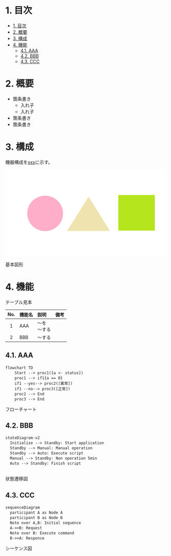 
<link href="fig_table_num.css" rel="stylesheet"></link>

<link href="https://ronron-gh.github.io/git-tutorial/fig_table_num.css" rel="stylesheet"></link>

# 1. 目次

- [1. 目次](#1-目次)
- [2. 概要](#2-概要)
- [3. 構成](#3-構成)
- [4. 機能](#4-機能)
  - [4.1. AAA](#41-aaa)
  - [4.2. BBB](#42-bbb)
  - [4.3. CCC](#43-ccc)

# 2. 概要

- 箇条書き
  - 入れ子
  - 入れ子
- 箇条書き
- 箇条書き

# 3. 構成
機器構成を<a href="#ref_struct">xxx</a>に示す。

![基本図形](images/basic_shape.png "キャプションテキスト")
<p name="ref_struct" class="figure">基本図形</p>



# 4. 機能

<p class="table">テーブル見本</p>

|  No.  | 機能名 | 説明   | 備考 |
| :---: | :----- | :----- | :--- |
|   1   | AAA    | ～を<br>～する |      |
|   2   | BBB    | ～する |      |



## 4.1. AAA

```mermaid
flowchart TD
    Start --> proc1([a <- status])
    proc1 --> if1{a == 0}
    if1 --yes--> proc2([異常])
    if1 --no--> proc3([正常])
    proc2 --> End
    proc3 --> End
```
<p class="figure">フローチャート</p>

## 4.2. BBB

```mermaid
stateDiagram-v2
  Initialize --> Standby: Start application
  Standby --> Manual: Manual operation
  Standby --> Auto: Execute script
  Manual --> Standby: Non operation 5min
  Auto --> Standby: Finish script


```
<p class="figure">状態遷移図</p>

## 4.3. CCC

```mermaid
sequenceDiagram
  participant A as Node A
  participant B as Node B
  Note over A,B: Initial sequence
  A->>B: Request
  Note over B: Execute command
  B->>A: Responce

```
<p class="figure">シーケンス図</p>